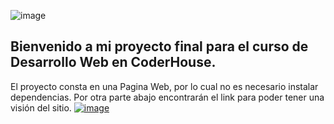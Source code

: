 ![image](https://user-images.githubusercontent.com/81932784/128391507-1e37ab99-a08e-4aca-9600-63b78f463165.png)
<h2 >Bienvenido a mi proyecto final para el curso de Desarrollo Web en CoderHouse. </h2>

  <text font-size="16" x="10" y="20">

<tspan fill="yellow">El proyecto consta en una Pagina Web, por lo cual no es necesario instalar dependencias.</tspan> Por otra parte abajo encontrarán el link para poder tener una visión del sitio.
  </text>
<a target= "blank" href="https://xenodochial-rosalind-d8576b.netlify.app/"> ![image](https://user-images.githubusercontent.com/81932784/126081464-0aba6b1a-f13a-40e7-a687-9182777ed209.png) </a>

